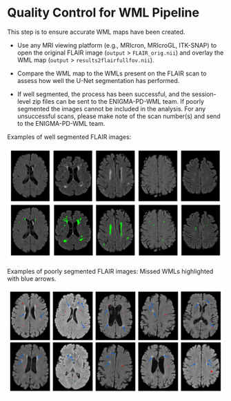 # Quality Control for WML Pipeline

This step is to ensure accurate WML maps have been created.

- Use any MRI viewing platform (e.g., MRIcron, MRIcroGL, ITK-SNAP) to open the original FLAIR image
  (`output` > `FLAIR_orig.nii`) and overlay the WML map (`output` > `results2flairfullfov.nii`).

- Compare the WML map to the WMLs present on the FLAIR scan to assess how well the U-Net segmentation has performed.

- If well segmented, the process has been successful, and the session-level zip files can be sent to the ENIGMA-PD-WML team.
  If poorly segmented the images cannot be included in the analysis. For any unsuccessful scans, please make note of the
  scan number(s) and send to the ENIGMA-PD-WML team.

Examples of well segmented FLAIR images:

<p align="center">
  <img src="./images/well-segmented.png" width="600">
</p>

Examples of poorly segmented FLAIR images: Missed WMLs highlighted with blue arrows.

<p align="center">
  <img src="images/poorly-segmented.png" width="600">
</p>
